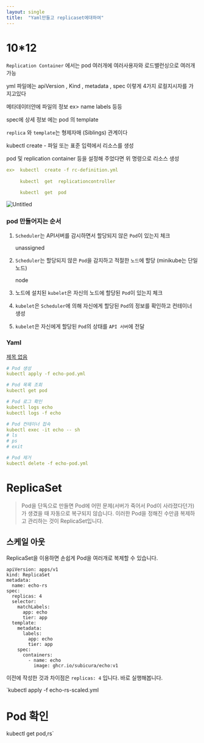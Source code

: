 ```yaml
---
layout: single
title:  "Yaml만들고 replicaset에대하여"
---
```

# 10*12

`Replication Container`  에서는  pod 여러개에  여러사용자와   로드밸런싱으로  여러개  가능

yml  파일에는  apiVersion  ,  Kind   ,  metadata ,   spec  이렇게 4가지 로컬지시자를  가지고있다

메타데이터안에   파일의 정보   ex>   name  labels 등등 

spec에  상세 정보   에는   pod 의 template  

`replica`  와    `template`는 형제자매 (Siblings) 관계이다

kubectl create - 파일 또는 표준 입력에서 리소스를 생성

 pod 및  replication container  등을 설정해 주었다면   위 명령으로  리소스 생성

```yaml
ex>  kubectl  create -f rc-definition.yml
   
     kubectl  get  replicationcontroller

     kubectl  get  pod     
```

 

![Untitled](10%2012%208be4cfed14b0411aada062160d2c07fb/Untitled.png)

### pod 만들어지는 순서

1. `Scheduler`는 API서버를 감시하면서 할당되지 않은 `Pod`이 있는지 체크
    
    unassigned
    
2. `Scheduler`는 할당되지 않은 `Pod`을 감지하고 적절한 `노드`에 할당 (minikube는 단일 노드)
    
    node
    
3. 노드에 설치된 `kubelet`은 자신의 노드에 할당된 `Pod`이 있는지 체크
4. `kubelet`은 `Scheduler`에 의해 자신에게 할당된 `Pod`의 정보를 확인하고 컨테이너 생성
5. `kubelet`은 자신에게 할당된 `Pod`의 상태를 `API 서버`에 전달

### Yaml

[제목 없음](https://www.notion.so/a4ec8ade9f8d4f2b81e02f489b77b193)

```yaml
# Pod 생성
kubectl apply -f echo-pod.yml

# Pod 목록 조회
kubectl get pod

# Pod 로그 확인
kubectl logs echo
kubectl logs -f echo

# Pod 컨테이너 접속
kubectl exec -it echo -- sh
# ls
# ps
# exit

# Pod 제거
kubectl delete -f echo-pod.yml
```

# **ReplicaSet**

> Pod을 단독으로 만들면 Pod에 어떤 문제(서버가 죽어서 Pod이 사라졌다던가)가 생겼을 때 자동으로 복구되지 않습니다. 이러한 Pod을 정해진 수만큼 복제하고 관리하는 것이 ReplicaSet입니다.
> 

## **스케일 아웃**

ReplicaSet을 이용하면 손쉽게 Pod을 여러개로 복제할 수 있습니다.

```
apiVersion: apps/v1
kind: ReplicaSet
metadata:
  name: echo-rs
spec:
  replicas: 4
  selector:
    matchLabels:
      app: echo
      tier: app
  template:
    metadata:
      labels:
        app: echo
        tier: app
    spec:
      containers:
        - name: echo
          image: ghcr.io/subicura/echo:v1

```

이전에 작성한 것과 차이점은 `replicas: 4` 입니다. 바로 실행해봅니다.

`kubectl apply -f echo-rs-scaled.yml

# Pod 확인
kubectl get pod,rs`
